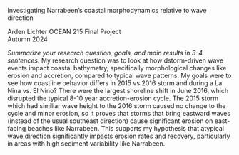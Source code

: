 Investigating Narrabeen’s coastal morphodynamics relative to wave direction	

Arden Lichter
OCEAN 215 Final Project  
Autumn 2024  

*Summarize your research question, goals, and main results in 3-4 sentences.*
My research question was to look at how dstorm-driven wave events impact coastal bathymetry, specifically morphological changes like erosion and accretion, compared to typical wave patterns. My goals were to see how coastline behavior differs in 2015 vs 2016 storm and during a La Nina vs. El Nino? There were the largest shoreline shift in June 2016, which disrupted the typical 8-10 year accretion-erosion cycle. The 2015 storm which had similiar wave height to the 2016 storm caused no change to the cycle and minor erosion, so it proves that storms that bring eastward waves (instead of the usual southeast direction) cause significant erosion on east-facing beaches like Narrabeen. This supports my hypothesis that atypical wave direction  significantly impacts erosion rates and recovery, particularly in areas with high sediment variability like Narrabeen. 
